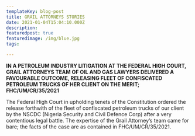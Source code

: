 ```yaml
---
templateKey: blog-post
title: GRAIL ATTORNEYS STORIES
date: 2021-01-04T15:04:10.000Z
description: 
featuredpost: true
featuredimage: /img/blue.jpg
tags:

---
```

	
**IN A PETROLEUM INDUSTRY LITIGATION AT THE FEDERAL HIGH COURT, GRAIL ATTORNEYS TEAM OF OIL AND GAS LAWYERS DELIVERED A FAVOURABLE OUTCOME, RELEASING FLEET OF CONFISCATED PETROLEUM TRUCKS OF HER CLIENT ON THE MERIT; FHC/UM/CR/35/2021**

The Federal High Court in upholding tenets of the Constitution ordered the release forthwith of the fleet of confiscated petroleum trucks of our client by the NSCDC (Nigeria Security and Civil Defence Corp) after a very contentious legal battle. The expertise of the Grail Attorney’s team came for bare; the facts of the case are as contained in FHC/UM/CR/35/2021.